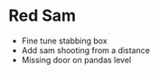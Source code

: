 # Red Sam

- Fine tune stabbing box
- Add sam shooting from a distance
- Missing door on pandas level
